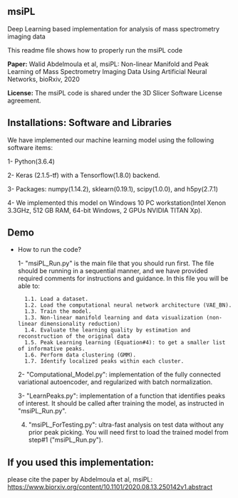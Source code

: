 **msiPL**
---------
Deep Learning based implementation for analysis of mass spectrometry imaging data

This readme file shows how to properly run the msiPL code 

**Paper:** Walid Abdelmoula et al, msiPL: Non-linear Manifold and Peak Learning of Mass Spectrometry Imaging Data Using Artificial Neural Networks, bioRxiv, 2020 

**License:** The msiPL code is shared under the 3D Slicer Software License agreement.

**Installations: Software and Libraries** 
--------

We have implemented our machine learning model using the following software items:

1- Python(3.6.4)

2- Keras (2.1.5-tf) with a Tensorflow(1.8.0) backend.

3- Packages: numpy(1.14.2), sklearn(0.19.1), scipy(1.0.0), and h5py(2.7.1)

4- We implemented this model on Windows 10 PC workstation(Intel Xenon 3.3GHz, 512 GB RAM, 64-bit Windows, 2 GPUs NVIDIA TITAN Xp).
	
 Demo 
 ---------------
 
* How to run the code?

	1- "msiPL_Run.py" is the main file that you should run first. The file should be running in a sequential manner, and we have
	provided required comments for instructions and guidance. In this file you will be able to:
	
		1.1. Load a dataset.
		1.2. Load the computational neural network architecture (VAE_BN).
		1.3. Train the model.
		1.3. Non-linear manifold learning and data visualization (non-linear dimensionality reduction)
		1.4. Evaluate the learning quality by estimation and reconstruction of the original data
		1.5. Peak Learning learning (Equation#4): to get a smaller list of informative peaks.
		1.6. Perform data clustering (GMM).
		1.7. Identify localized peaks within each cluster.
		
	2- "Computational_Model.py": implementation of the fully connected variational autoencoder, and regularized
	    with batch normalization.
	
	3- "LearnPeaks.py": implementation of a function that identifies peaks of interest. 
		It should be called after training the model, as instructed in "msiPL_Run.py".
		
	4. "msiPL_ForTesting.py": ultra-fast analysis on test data without any prior peak picking.
		You will need first to load the trained model from step#1 ("msiPL_Run.py").

If you used this implementation:
------
please cite the paper by Abdelmoula et al, msiPL: https://www.biorxiv.org/content/10.1101/2020.08.13.250142v1.abstract
